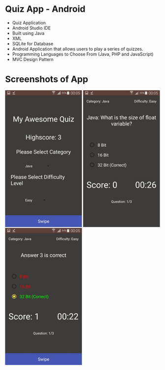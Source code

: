 # Quiz App - Android
- Quiz Application
- Android Studio IDE
- Built using Java 
- XML
- SQLite for Database
- Android Application that allows users to play a series of quizzes.
- Programming Languages to Choose From (Java, PHP and JavaScript)
- MVC Design Pattern

# Screenshots of App
<img src="screenshots/image1.jpeg" width=250> <img src="screenshots/image2.jpeg" width=250> <img src="screenshots/image3.jpeg" width=250>
